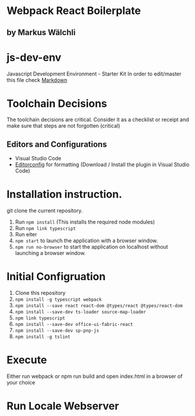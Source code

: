 # Webpack React Boilerplate
## by Markus Wälchli

# js-dev-env
Javascript Development Environment - Starter Kit
In order to edit/master this file check [Markdown](https://guides.github.com/features/mastering-markdown/)

# Toolchain Decisions
The toolchain decisions are critical. Consider it as a checklist or receipt and make sure that steps are not forgotten (critical) 

## Editors and Configurations
* Visual Studio Code 
* [Editorconfig](http://editorconfig.org/) for formatting (Download / Install the plugin in Visual Studio Code)

# Installation instruction.
git clone the current repository.

1. Run `npm install` (This installs the required node modules)
2. Run `npm link typescript`
3. Run eiter
 1. `npm start` to launch the application with a browser window.
 2. `npm run no-browser` to start the application on localhost without launching a browser window.


# Initial Configruation 

1. Clone this repository
2. `npm install -g typescript webpack`
3. `npm install --save react react-dom @types/react @types/react-dom`
4. `npm install --save-dev ts-loader source-map-loader`
5. `npm link typescript`
6. `npm install --save-dev office-ui-fabric-react`
7. `npm install --save-dev sp-pnp-js` 
8. `npm install -g tslint`


# Execute
Either run webpack or npm run build and open index.html in a browser of your choice

# Run Locale Webserver
